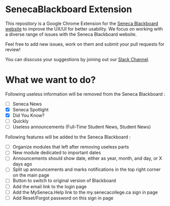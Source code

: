 # SenecaBlackboard Extension

This repository is a Google Chrome Extension for the [Seneca Blackboard website](https://my.senecacollege.ca/webapps/portal/execute/tabs/tabAction?tab_tab_group_id=_16_1) to improve the UX/UI for better usability. We focus on working with a diverse range of issues with the Seneca Blackboard website.

Feel free to add new issues, work on them and submit your pull requests for review!

You can disscuss your suggestions by joining out our [Slack Channel](https://join.slack.com/t/seneca-web-extension/shared_invite/enQtNDczNTEwMzE5NzgzLTA1NTk0YzIxMzM4YTcwYTQ5ZDNjMjZiMDRhMGUxZGIyODQ3OWVjZGIwZWJkNGFmYTk0ZGMzNDE2NTRlMmM2ZTM).


# What we want to do?

Following useless information will be removed from the Seneca Blackboard :
- [ ] Seneca News
- [X] Seneca Spotlight
- [X] Did You Know?
- [ ] Quickly
- [ ] Useless announcements (Full-Time Student News, Student News)

Following features will be added to the Seneca Blackboard :
- [ ] Organize modules that left after removing useless parts
- [ ] New module dedicated to important dates
- [ ] Announcements should show date, either as year, month, and day, or X days ago
- [ ] Split up announcements and marks notifications in the top right corner on the main page
- [ ] Button to switch to original version of Blackboard
- [ ] Add the email link to the login page
- [ ] Add the MySeneca.Help link to the my.senecacollege.ca sign in page
- [ ] Add Reset/Forgot password on this sign in page
